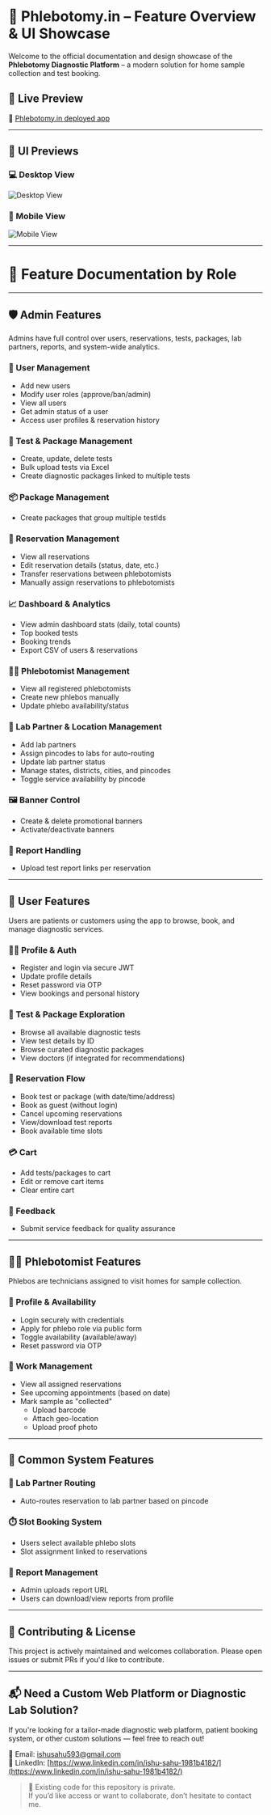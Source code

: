 # 🧪 Phlebotomy.in – Feature Overview & UI Showcase

Welcome to the official documentation and design showcase of the **Phlebotomy Diagnostic Platform** – a modern solution for home sample collection and test booking.

## 📎 Live Preview

🔗 [Phlebotomy.in deployed app](https://phlebotomy-user-panel.onrender.com/)

---

## 📸 UI Previews

### 💻 Desktop View
![Desktop View](./assets/desktop_view.png)

### 📱 Mobile View
![Mobile View](./assets/mobile_view.jpeg)

---

# 🧩 Feature Documentation by Role

---

## 🛡️ Admin Features

Admins have full control over users, reservations, tests, packages, lab partners, reports, and system-wide analytics.

### 👥 User Management
- Add new users
- Modify user roles (approve/ban/admin)
- View all users
- Get admin status of a user
- Access user profiles & reservation history

### 🔬 Test & Package Management
- Create, update, delete tests
- Bulk upload tests via Excel
- Create diagnostic packages linked to multiple tests

### 📦 Package Management
- Create packages that group multiple testIds

### 🧪 Reservation Management
- View all reservations
- Edit reservation details (status, date, etc.)
- Transfer reservations between phlebotomists
- Manually assign reservations to phlebotomists

### 📈 Dashboard & Analytics
- View admin dashboard stats (daily, total counts)
- Top booked tests
- Booking trends
- Export CSV of users & reservations

### 🧑‍🔬 Phlebotomist Management
- View all registered phlebotomists
- Create new phlebos manually
- Update phlebo availability/status

### 🏥 Lab Partner & Location Management
- Add lab partners
- Assign pincodes to labs for auto-routing
- Update lab partner status
- Manage states, districts, cities, and pincodes
- Toggle service availability by pincode

### 🖼️ Banner Control
- Create & delete promotional banners
- Activate/deactivate banners

### 📄 Report Handling
- Upload test report links per reservation

---

## 👤 User Features

Users are patients or customers using the app to browse, book, and manage diagnostic services.

### 👨‍⚕️ Profile & Auth
- Register and login via secure JWT
- Update profile details
- Reset password via OTP
- View bookings and personal history

### 🔬 Test & Package Exploration
- Browse all available diagnostic tests
- View test details by ID
- Browse curated diagnostic packages
- View doctors (if integrated for recommendations)

### 📅 Reservation Flow
- Book test or package (with date/time/address)
- Book as guest (without login)
- Cancel upcoming reservations
- View/download test reports
- Book available time slots

### 💳 Cart
- Add tests/packages to cart
- Edit or remove cart items
- Clear entire cart

### 💬 Feedback
- Submit service feedback for quality assurance

---

## 🧑‍🔬 Phlebotomist Features

Phlebos are technicians assigned to visit homes for sample collection.

### 🔐 Profile & Availability
- Login securely with credentials
- Apply for phlebo role via public form
- Toggle availability (available/away)
- Reset password via OTP

### 📅 Work Management
- View all assigned reservations
- See upcoming appointments (based on date)
- Mark sample as "collected"
  - Upload barcode
  - Attach geo-location
  - Upload proof photo

---

## 🔄 Common System Features

### 📍 Lab Partner Routing
- Auto-routes reservation to lab partner based on pincode

### ⏱️ Slot Booking System
- Users select available phlebo slots
- Slot assignment linked to reservations

### 🧾 Report Management
- Admin uploads report URL
- Users can download/view reports from profile

---

## 🙌 Contributing & License

This project is actively maintained and welcomes collaboration. Please open issues or submit PRs if you'd like to contribute.

---

## 📬 Need a Custom Web Platform or Diagnostic Lab Solution?

If you're looking for a tailor-made diagnostic web platform, patient booking system, or other custom solutions — feel free to reach out!

📧 Email: [ishusahu593@gmail.com](mailto:ishusahu593@gmail.com)  
🔗 LinkedIn: [https://www.linkedin.com/in/ishu-sahu-1981b4182/](https://www.linkedin.com/in/ishu-sahu-1981b4182/)

> 🚀 Existing code for this repository is private.  
> If you’d like access or want to collaborate, don’t hesitate to contact me.

